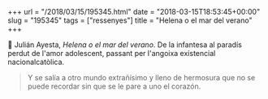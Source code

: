 +++
url = "/2018/03/15/195345.html"
date = "2018-03-15T18:53:45+00:00"
slug = "195345"
tags = ["ressenyes"]
title = "Helena o el mar del verano"
+++

📖 Julián Ayesta, *Helena o el mar del verano*. De la infantesa al paradís perdut de l'amor adolescent, passant per l'angoixa existencial nacionalcatòlica.

> Y se salía a otro mundo extrañísimo y lleno de hermosura que no se puede recordar sin que se le pare a uno el corazón.

